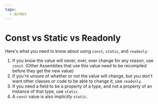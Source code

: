 ```yaml
---
tags:
  - dotNet
---
```


# Const vs Static vs Readonly

Here's what you need to know about using <code>const</code>, <code>static</code>, and <code>readonly</code>:

1.	If you know the value will never, ever, ever change for any reason, use <code>const</code>. (Other Assemblies that use this value need to be recompiled before they get the new value)
2.	If you're unsure of whether or not the value will change, but you don't want other classes or code to be able to change it, use <code>readonly</code>.
3.	If you need a field to be a property of a type, and not a property of an instance of that type, use <code>static</code>.
4.	A <code>const</code> value is also implicitly <code>static</code>.
